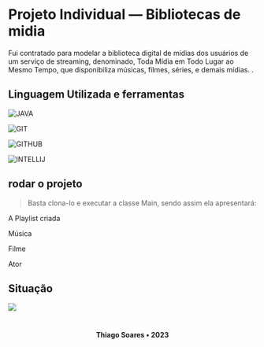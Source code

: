 
# Projeto Individual — Bibliotecas de midia

 Fui contratado para modelar a biblioteca digital de mídias dos usuários de
um serviço de streaming, denominado, Toda Mídia em Todo Lugar ao
Mesmo Tempo, que disponibiliza músicas, filmes, séries, e demais mídias.
. 



## Linguagem Utilizada e ferramentas


![JAVA](https://img.shields.io/badge/Java-ED8B00?style=for-the-badge&logo=java&logoColor=white)&nbsp;

![GIT](	https://img.shields.io/badge/Git-E34F26?style=for-the-badge&logo=git&logoColor=white)&nbsp;

![GITHUB](https://img.shields.io/badge/GitHub-100000?style=for-the-badge&logo=github&logoColor=white)&nbsp;

![INTELLIJ](https://img.shields.io/badge/IntelliJ_IDEA-000000?style=for-the-badge&logo=intellij-idea&logoColor=white)&nbsp;
## rodar o projeto
> Basta clona-lo e executar a classe Main, sendo assim ela apresentará:

 A Playlist criada

Música

Filme

 Ator

 ## Situação 

![](https://img.shields.io/badge/Projeto-Conclu%C3%ADdo%20%20%20%20%20%20%20%20%20%20%20%20%20%20%20%20%20%20%20%20%20%20%20%20-green?style=for-the-badge&logo=appveyor) 


  #

  <p align=center><b>Thiago Soares • 2023</b></p>
